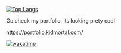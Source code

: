 [![Top Langs](https://github-readme-stats.vercel.app/api/top-langs/?username=kidmortal&theme=github_dark&custom_title=Most%20Loved%20Languages%20❤&border_color=30363d)](https://github.com/anuraghazra/github-readme-stats)

Go check my portfolio, its looking prety cool

https://portfolio.kidmortal.com/

[![wakatime](https://wakatime.com/badge/user/df445858-58a6-4172-a4be-3b67be4d426e.svg)](https://wakatime.com/@df445858-58a6-4172-a4be-3b67be4d426e)
